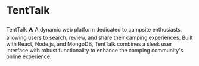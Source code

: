 # TentTalk 
TentTalk ⛺️
A dynamic web platform dedicated to campsite enthusiasts, allowing users to search, review, and share their camping experiences. Built with React, Node.js, and MongoDB, TentTalk combines a sleek user interface with robust functionality to enhance the camping community's online experience.
